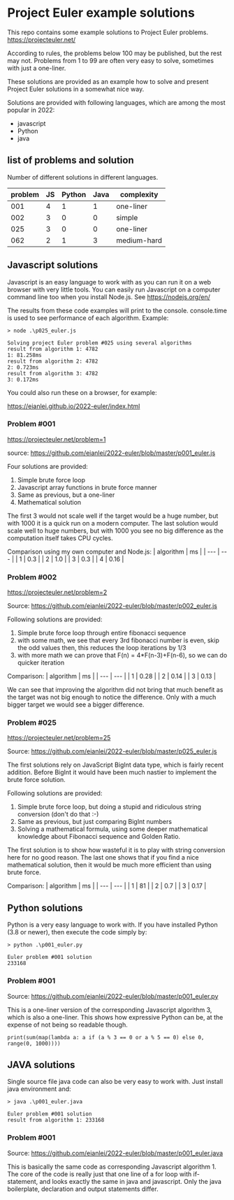 # Project Euler example solutions
This repo contains some example solutions to Project Euler problems.
https://projecteuler.net/ 

According to rules, the problems below 100 may be published, but the rest may not. Problems from 1 to 99 are often very easy to solve, sometimes with just a one-liner.

These solutions are provided as an example how to solve and present Project Euler solutions in a somewhat nice way.

Solutions are provided with following languages, which are among the most popular in 2022:
- javascript
- Python
- java

## list of problems and solution
Number of different solutions in different languages.

| problem | JS | Python | Java | complexity |
| --- | --- | --- | --- | --- |
| 001 | 4 | 1 | 1 | one-liner |
| 002 | 3 | 0 | 0 | simple |
| 025 | 3 | 0 | 0 | one-liner |
| 062 | 2 | 1 | 3 | medium-hard |

## Javascript solutions
Javascript is an easy language to work with as you can run it on a web browser with very little tools. 
You can easily run Javascript on a computer command line too when you install Node.js. See https://nodejs.org/en/ 

The results from these code examples will print to the console. console.time is used to see performance of each algorithm.
Example:
```
> node .\p025_euler.js

Solving project Euler problem #025 using several algorithms
result from algorithm 1: 4782
1: 81.258ms
result from algorithm 2: 4782
2: 0.723ms
result from algorithm 3: 4782
3: 0.172ms
```

You could also run these on a browser, for example: 

https://eianlei.github.io/2022-euler/index.html 

### Problem #001
https://projecteuler.net/problem=1

source: https://github.com/eianlei/2022-euler/blob/master/p001_euler.js 

Four solutions are provided:
1. Simple brute force loop
2. Javascript array functions in brute force manner
3. Same as previous, but a one-liner
4. Mathematical solution

The first 3 would not scale well if the target would be a huge number, but with 1000 it is a quick run on a modern computer. The last solution would scale well to huge numbers, but with 1000 you see no big difference as the computation itself takes CPU cycles.

Comparison using my own computer and Node.js:
| algorithm | ms |
| --- | --- |
| 1 | 0.3 |
| 2 | 1.0 |
| 3 | 0.3 |
| 4 | 0.16 |



### Problem #002
https://projecteuler.net/problem=2

Source: https://github.com/eianlei/2022-euler/blob/master/p002_euler.js 

Following solutions are provided:
1. Simple brute force loop through entire fibonacci sequence
2. with some math, we see that every 3rd fibonacci number is even, skip the odd values then, this reduces the loop iterations by 1/3
3. with more math we can prove that F(n) = 4*F(n-3)+F(n-6), so we can do quicker iteration

Comparison:
| algorithm | ms |
| --- | --- |
| 1 | 0.28 |
| 2 | 0.14 |
| 3 | 0.13 |

We can see that improving the algorithm did not bring that much benefit as the target was not big enough to notice the difference. Only with a much bigger target we would see a bigger difference.
### Problem #025
https://projecteuler.net/problem=25

Source: https://github.com/eianlei/2022-euler/blob/master/p025_euler.js 

The first solutions rely on JavaScript BigInt data type, which is fairly recent addition. Before BigInt it would have been much nastier to implement the brute force solution. 

Following solutions are provided:
1. Simple brute force loop, but doing a stupid and ridiculous string conversion (don't do that :-) 
2. Same as previous, but just comparing BigInt numbers
3. Solving a mathematical formula, using some deeper mathematical knowledge about Fibonacci sequence and Golden Ratio.

The first solution is to show how wasteful it is to play with string conversion here for no good reason. The last one shows that if you find a nice mathematical solution, then it would be much more efficient than using brute force. 

Comparison:
| algorithm | ms |
| --- | --- |
| 1 | 81 |
| 2 | 0.7 |
| 3 | 0.17 |

## Python solutions
Python is a very easy language to work with. If you have installed Python (3.8 or newer), then execute the code simply by:

    > python .\p001_euler.py

    Euler problem #001 solution
    233168
### Problem #001
Source: https://github.com/eianlei/2022-euler/blob/master/p001_euler.py

This is a one-liner version of the corresponding Javascript algorithm 3, which is also a one-liner. This shows how expressive Python can be, at the expense of not being so readable though.

    print(sum(map(lambda a: a if (a % 3 == 0 or a % 5 == 0) else 0, range(0, 1000))))
## JAVA solutions
Single source file java code can also be very easy to work with. Just install java environment and:

    > java .\p001_euler.java

    Euler problem #001 solution
    result from algorithm 1: 233168
### Problem #001
Source: https://github.com/eianlei/2022-euler/blob/master/p001_euler.java

This is basically the same code as corresponding Javascript algorithm 1. The core of the code is really just that one line of a for loop with if-statement, and looks exactly the same in java and javascript. Only the java boilerplate, declaration and output statements differ.



